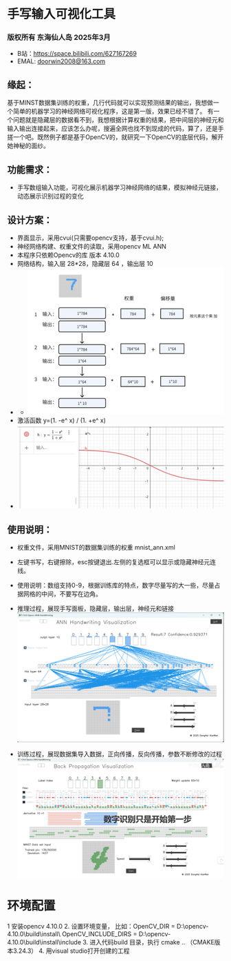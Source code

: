 # 手写输入可视化工具
### 版权所有 东海仙人岛 2025年3月 
* B站：https://space.bilibili.com/627167269
* EMAL: doorwin2008@163.com
## 缘起：
基于MINST数据集训练的权重，几行代码就可以实现预测结果的输出，我想做一个简单的机器学习的神经网络可视化程序，这是第一版，效果已经不错了。
有一个问题就是隐藏层的数据看不到，我想根据计算权重的结果，把中间层的神经元和输入输出连接起来，应该怎么办呢，搜遍全网也找不到现成的代码，算了，还是手搓一个吧。既然例子都是基于OpenCV的，就研究一下OpenCV的底层代码，解开她神秘的面纱。
## 功能需求：
* 手写数组输入功能，可视化展示机器学习神经网络的结果，模拟神经元链接，动态展示识别过程的变化
## 设计方案：
* 界面显示，采用cvui(只需要opencv支持，基于cvui.h);
* 神经网络构建、权重文件的读取，采用opencv ML ANN
* 本程序只依赖Opencv的库 版本  4.10.0
* 网络结构，输入层 28*28，隐藏层 64 ，输出层 10
* * ![本地路径](net_architecture.png)
* 激活函数 y=(1. -e^ x) / (1. +e^ x)
* ![本地路径](activate.png)
## 使用说明：
* 权重文件，采用MNIST的数据集训练的权重 mnist_ann.xml
* 左键书写，右键擦除，esc按键退出.左侧的复选框可以显示或隐藏神经元连线。
* 使用说明：数组支持0-9，根据训练库的特点，数字尽量写的大一些，尽量占据网格的中间，不要写在边角。

* 推理过程，展现手写面板，隐藏层，输出层，神经元和链接
![本地路径](handwriting.png)
* 训练过程，展现数据集导入数据，正向传播，反向传播，参数不断修改的过程
![本地路径](train.png)

# 环境配置
1 安装opencv 4.10.0
2.  设置环境变量，
比如：OpenCV_DIR = D:\opencv-4.10.0\build\install\ 
OpenCV_INCLUDE_DIRS =  D:\opencv-4.10.0\build\install\include
3. 进入代码build 目录，执行 cmake .. （CMAKE版本3.24.3）
4. 用visual studio打开创建的工程 